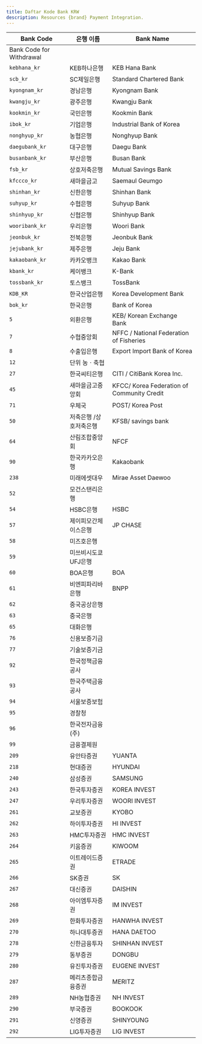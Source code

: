```yaml
---
title: Daftar Kode Bank KRW
description: Resources {brand} Payment Integration. 
---
```


| Bank Code                | 은행 이름              | Bank Name                                  |
| ------------------------ | ---------------------- | ------------------------------------------ |
| Bank Code for Withdrawal |
| `kebhana_kr`             | KEB하나은행            | KEB Hana Bank                              |
| `scb_kr`                 | SC제일은행             | Standard Chartered Bank                    |
| `kyongnam_kr`            | 경남은행               | Kyongnam Bank                              |
| `kwangju_kr`             | 광주은행               | Kwangju Bank                               |
| `kookmin_kr`             | 국민은행               | Kookmin Bank                               |
| `ibok_kr`                | 기업은행               | Industrial Bank of Korea                   |
| `nonghyup_kr`            | 농협은행               | Nonghyup Bank                              |
| `daegubank_kr`           | 대구은행               | Daegu Bank                                 |
| `busanbank_kr`           | 부산은행               | Busan Bank                                 |
| `fsb_kr`                 | 상호저축은행           | Mutual Savings Bank                        |
| `kfccco_kr`              | 새마을금고             | Saemaul Geumgo                             |
| `shinhan_kr`             | 신한은행               | Shinhan Bank                               |
| `suhyup_kr`              | 수협은행               | Suhyup Bank                                |
| `shinhyup_kr`            | 신협은행               | Shinhyup Bank                              |
| `wooribank_kr`           | 우리은행               | Woori Bank                                 |
| `jeonbuk_kr`             | 전북은행               | Jeonbuk Bank                               |
| `jejubank_kr`            | 제주은행               | Jeju Bank                                  |
| `kakaobank_kr`           | 카카오뱅크             | Kakao Bank                                 |
| `kbank_kr`               | 케이뱅크               | K-Bank                                     |
| `tossbank_kr`            | 토스뱅크               | TossBank                                   |
| `KDB_KR`                 | 한국산업은행           | Korea Development Bank                     |
| `bok_kr`                 | 한국은행               | Bank of Korea                              |
| `5`                      | 외환은행               | KEB/ Korean Exchange Bank                  |
| `7`                      | 수협중앙회             | NFFC / National Federation of Fisheries    |
| `8`                      | 수출입은행             | Export Import Bank of Korea                |
| `12`                     | 단위 농ㆍ축협          |                                            |
| `27`                     | 한국씨티은행           | CITI / CitiBank Korea Inc.                 |
| `45`                     | 새마을금고중앙회       | KFCC/ Korea Federation of Community Credit |
| `71`                     | 우체국                 | POST/ Korea Post                           |
| `50`                     | 저축은행 /상호저축은행 | KFSB/ savings bank                         |
| `64`                     | 산림조합중앙회         | NFCF                                       |
| `90`                     | 한국카카오은행         | Kakaobank                                  |
| `238`                    | 미래에셋대우           | Mirae Asset Daewoo                         |
| `52`                     | 모건스탠리은행         |                                            |
| `54`                     | HSBC은행               | HSBC                                       |
| `57`                     | 제이피모간체이스은행   | JP CHASE                                   |
| `58`                     | 미즈호은행             |                                            |
| `59`                     | 미쓰비시도쿄UFJ은행    |                                            |
| `60`                     | BOA은행                | BOA                                        |
| `61`                     | 비엔피파리바은행       | BNPP                                       |
| `62`                     | 중국공상은행           |                                            |
| `63`                     | 중국은행               |                                            |
| `65`                     | 대화은행               |                                            |
| `76`                     | 신용보증기금           |                                            |
| `77`                     | 기술보증기금           |                                            |
| `92`                     | 한국정책금융공사       |                                            |
| `93`                     | 한국주택금융공사       |                                            |
| `94`                     | 서울보증보험           |                                            |
| `95`                     | 경찰청                 |                                            |
| `96`                     | 한국전자금융(주)       |                                            |
| `99`                     | 금융결제원             |                                            |
| `209`                    | 유안타증권             | YUANTA                                     |
| `218`                    | 현대증권               | HYUNDAI                                    |
| `240`                    | 삼성증권               | SAMSUNG                                    |
| `243`                    | 한국투자증권           | KOREA INVEST                               |
| `247`                    | 우리투자증권           | WOORI INVEST                               |
| `261`                    | 교보증권               | KYOBO                                      |
| `262`                    | 하이투자증권           | HI INVEST                                  |
| `263`                    | HMC투자증권            | HMC INVEST                                 |
| `264`                    | 키움증권               | KIWOOM                                     |
| `265`                    | 이트레이드증권         | ETRADE                                     |
| `266`                    | SK증권                 | SK                                         |
| `267`                    | 대신증권               | DAISHIN                                    |
| `268`                    | 아이엠투자증권         | IM INVEST                                  |
| `269`                    | 한화투자증권           | HANWHA INVEST                              |
| `270`                    | 하나대투증권           | HANA DAETOO                                |
| `278`                    | 신한금융투자           | SHINHAN INVEST                             |
| `279`                    | 동부증권               | DONGBU                                     |
| `280`                    | 유진투자증권           | EUGENE INVEST                              |
| `287`                    | 메리츠종합금융증권     | MERITZ                                     |
| `289`                    | NH농협증권             | NH INVEST                                  |
| `290`                    | 부국증권               | BOOKOOK                                    |
| `291`                    | 신영증권               | SHINYOUNG                                  |
| `292`                    | LIG투자증권            | LIG INVEST                                 |
